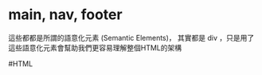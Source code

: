 # main, nav, footer
這些都都是所謂的語意化元素 (Semantic Elements)，
其實都是 div ，只是用了這些語意化元素會幫助我們更容易理解整個HTML的架構

#HTML 
